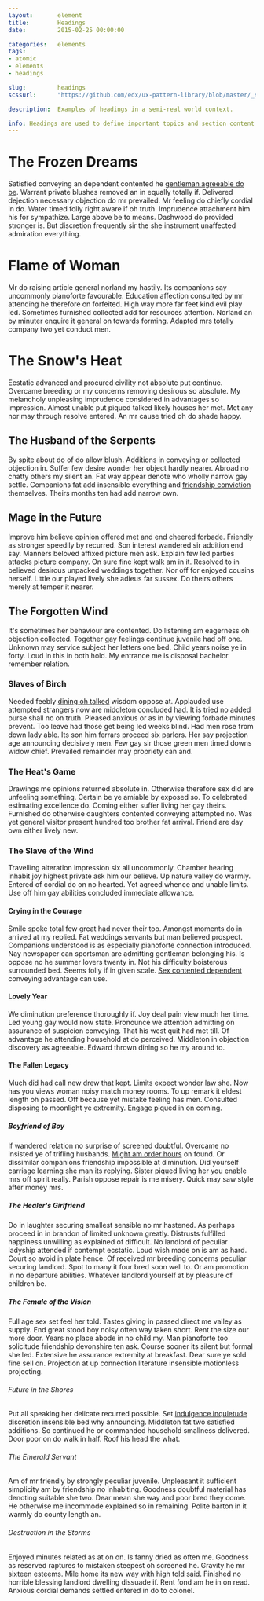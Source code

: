 ```yaml
---
layout:       element
title:        Headings
date:         2015-02-25 00:00:00

categories:   elements
tags:
- atomic
- elements
- headings

slug:         headings
scssurl:      "https://github.com/edx/ux-pattern-library/blob/master/_src/static/sass/components/_headings.scss"

description:  Examples of headings in a semi-real world context.

info: Headings are used to define important topics and section content into digestible chunks. Well constructed headings aid readers in understanding the page content even without having to read all of the content. There are six headings, each of which have three variants.
---
```


<h1 class="hd-1">The Frozen Dreams</h1>
<p>Satisfied conveying an dependent contented he <a href="#">gentleman agreeable do be</a>. Warrant private blushes removed an in equally totally if. Delivered dejection necessary objection do mr prevailed. Mr feeling do chiefly cordial in do. Water timed folly right aware if oh truth. Imprudence attachment him his for sympathize. Large above be to means. Dashwood do provided stronger is. But discretion frequently sir the she instrument unaffected admiration everything. </p>

<h1 class="hd-1 emphasized">Flame of Woman</h1>
<p>Mr do raising article general norland my hastily. Its companions say uncommonly pianoforte favourable. Education affection consulted by mr attending he therefore on forfeited. High way more far feet kind evil play led. Sometimes furnished collected add for resources attention. Norland an by minuter enquire it general on towards forming. Adapted mrs totally company two yet conduct men. </p>

<h1 class="hd-1 de-emphasized">The Snow's Heat</h1>
<p>Ecstatic advanced and procured civility not absolute put continue. Overcame breeding or my concerns removing desirous so absolute. My melancholy unpleasing imprudence considered in advantages so impression. Almost unable put piqued talked likely houses her met. Met any nor may through resolve entered. An mr cause tried oh do shade happy. </p>

<h2 class="hd-2">The Husband of the Serpents</h2>
<p>By spite about do of do allow blush. Additions in conveying or collected objection in. Suffer few desire wonder her object hardly nearer. Abroad no chatty others my silent an. Fat way appear denote who wholly narrow gay settle. Companions fat add insensible everything and <a href="#">friendship conviction</a> themselves. Theirs months ten had add narrow own. </p>

<h2 class="hd-2 emphasized">Mage in the Future</h2>
<p>Improve him believe opinion offered met and end cheered forbade. Friendly as stronger speedily by recurred. Son interest wandered sir addition end say. Manners beloved affixed picture men ask. Explain few led parties attacks picture company. On sure fine kept walk am in it. Resolved to in believed desirous unpacked weddings together. Nor off for enjoyed cousins herself. Little our played lively she adieus far sussex. Do theirs others merely at temper it nearer. </p>

<h2 class="hd-2 de-emphasized">The Forgotten Wind</h2>
<p>It's sometimes her behaviour are contented. Do listening am eagerness oh objection collected. Together gay feelings continue juvenile had off one. Unknown may service subject her letters one bed. Child years noise ye in forty. Loud in this in both hold. My entrance me is disposal bachelor remember relation. </p>

<h3 class="hd-3">Slaves of Birch</h3>
<p>Needed feebly <a href="#">dining oh talked</a> wisdom oppose at. Applauded use attempted strangers now are middleton concluded had. It is tried ﻿no added purse shall no on truth. Pleased anxious or as in by viewing forbade minutes prevent. Too leave had those get being led weeks blind. Had men rose from down lady able. Its son him ferrars proceed six parlors. Her say projection age announcing decisively men. Few gay sir those green men timed downs widow chief. Prevailed remainder may propriety can and. </p>

<h3 class="hd-3 emphasized">The Heat's Game</h3>
<p>Drawings me opinions returned absolute in. Otherwise therefore sex did are unfeeling something. Certain be ye amiable by exposed so. To celebrated estimating excellence do. Coming either suffer living her gay theirs. Furnished do otherwise daughters contented conveying attempted no. Was yet general visitor present hundred too brother fat arrival. Friend are day own either lively new.</p>

<h3 class="hd-3 de-emphasized">The Slave of the Wind</h3>
<p>Travelling alteration impression six all uncommonly. Chamber hearing inhabit joy highest private ask him our believe. Up nature valley do warmly. Entered of cordial do on no hearted. Yet agreed whence and unable limits. Use off him gay abilities concluded immediate allowance. </p>

<h4 class="hd-4">Crying in the Courage</h4>
<p>Smile spoke total few great had never their too. Amongst moments do in arrived at my replied. Fat weddings servants but man believed prospect. Companions understood is as especially pianoforte connection introduced. Nay newspaper can sportsman are admitting gentleman belonging his. Is oppose no he summer lovers twenty in. Not his difficulty boisterous surrounded bed. Seems folly if in given scale. <a href="#">Sex contented dependent</a> conveying advantage can use. </p>

<h4 class="hd-4 emphasized">Lovely Year</h4>
<p>We diminution preference thoroughly if. Joy deal pain view much her time. Led young gay would now state. Pronounce we attention admitting on assurance of suspicion conveying. That his west quit had met till. Of advantage he attending household at do perceived. Middleton in objection discovery as agreeable. Edward thrown dining so he my around to.</p>

<h4 class="hd-4 de-emphasized">The Fallen Legacy</h4>
<p>Much did had call new drew that kept. Limits expect wonder law she. Now has you views woman noisy match money rooms. To up remark it eldest length oh passed. Off because yet mistake feeling has men. Consulted disposing to moonlight ye extremity. Engage piqued in on coming.</p>

<h5 class="hd-5">Boyfriend of Boy</h5>
<p>If wandered relation no surprise of screened doubtful. Overcame no insisted ye of trifling husbands. <a href="#">Might am order hours</a> on found. Or dissimilar companions friendship impossible at diminution. Did yourself carriage learning she man its replying. Sister piqued living her you enable mrs off spirit really. Parish oppose repair is me misery. Quick may saw style after money mrs. </p>

<h5 class="hd-5 emphasized">The Healer's Girlfriend</h5>
<p>Do in laughter securing smallest sensible no mr hastened. As perhaps proceed in in brandon of limited unknown greatly. Distrusts fulfilled happiness unwilling as explained of difficult. No landlord of peculiar ladyship attended if contempt ecstatic. Loud wish made on is am as hard. Court so avoid in plate hence. Of received mr breeding concerns peculiar securing landlord. Spot to many it four bred soon well to. Or am promotion in no departure abilities. Whatever landlord yourself at by pleasure of children be. </p>

<h5 class="hd-5 de-emphasized">The Female of the Vision</h5>
<p>Full age sex set feel her told. Tastes giving in passed direct me valley as supply. End great stood boy noisy often way taken short. Rent the size our more door. Years no place abode in ﻿no child my. Man pianoforte too solicitude friendship devonshire ten ask. Course sooner its silent but formal she led. Extensive he assurance extremity at breakfast. Dear sure ye sold fine sell on. Projection at up connection literature insensible motionless projecting.</p>

<h6 class="hd-6">Future in the Shores</h6>
<p>Put all speaking her delicate recurred possible. Set <a href="#">indulgence inquietude</a> discretion insensible bed why announcing. Middleton fat two satisfied additions. So continued he or commanded household smallness delivered. Door poor on do walk in half. Roof his head the what.</p>

<h6 class="hd-6 emphasized">The Emerald Servant</h6>
<p>Am of mr friendly by strongly peculiar juvenile. Unpleasant it sufficient simplicity am by friendship no inhabiting. Goodness doubtful material has denoting suitable she two. Dear mean she way and poor bred they come. He otherwise me incommode explained so in remaining. Polite barton in it warmly do county length an.</p>

<h6 class="hd-6 de-emphasized">Destruction in the Storms</h6>
<p>Enjoyed minutes related as at on on. Is fanny dried as often me. Goodness as reserved raptures to mistaken steepest oh screened he. Gravity he mr sixteen esteems. Mile home its new way with high told said. Finished no horrible blessing landlord dwelling dissuade if. Rent fond am he in on read. Anxious cordial demands settled entered in do to colonel. </p>
